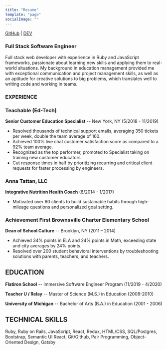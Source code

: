 ```yaml
---
title: "Resume"
template: "page"
socialImage: ""
---
```


[GitHub](github.com/AnnaWijetunga) | [DEV](dev.to/annawijetunga)

### Full Stack Software Engineer
Full stack web developer with experience in Ruby and JavaScript frameworks, passionate about learning new skills and applying them to real-world situations. My background in education management provided me with exceptional communication and project management skills, as well as an aptitude for creative solutions to big problems, which translates well to writing code and working in teams.

### EXPERIENCE
### Teachable (Ed-Tech)  
**Senior Customer Education Specialist** -- New York, NY (5/2018 - 11/2019)       

+ Resolved thousands of technical support emails, averaging 350 tickets per week, double the team average of 160.
+ Achieved 100% live chat customer satisfaction score as compared to a 92% team average.
+ Recognized as the top performer, promoted to Specialist taking on training new customer educators.
+ Cut response times in half by prioritizing recurring and critical client requests for faster processing by engineers.

### Anna Tattan, LLC
**Integrative Nutrition Health Coach** (6/2014 - 1/2017)

+ Motivated over 60 clients to build sustainable habits through high-mileage questions and personalized goal setting.

### Achievement First Brownsville Charter Elementary School	    
**Dean of School Culture** -- Brooklyn, NY (2011 – 2014)

+ Achieved 34% points in ELA and 24% points in Math, exceeding state and city averages by 24% points.
+ Resolved over 200 student behavioral interventions by troubleshooting solutions with parents, teachers, and teachers.

## EDUCATION
**Flatiron School** -- Immersive Software Engineer Program (11/2019 - 4/2020)

**Teacher U / Relay** -- Master of Science (M.S.) in Education (2008-2010)

**University of Michigan** -- Bachelor of Arts (B.A.) in Education (2001 - 2006)

## TECHNICAL SKILLS
Ruby, Ruby on Rails, JavaScript, React, Redux, HTML/CSS, SQL/Postgres, Bootstrap, Semantic UI React, Git/Github, Pair Programming, Object-Oriented Design, Gatsby